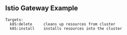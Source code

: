 ## Istio Gateway Example

```
Targets:
  k8S:delete     cleans up resources from cluster
  k8S:install    installs resources into the cluster
```
